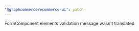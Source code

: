 ```yaml
---
'@graphcommerce/ecommerce-ui': patch
---
```


FormComponent elements validation message wasn't translated
